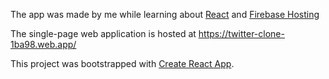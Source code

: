 The app was made by me while learning about [React](https://reactjs.org/) and [Firebase Hosting](https://firebase.google.com/docs/hosting)

The single-page web application is hosted at https://twitter-clone-1ba98.web.app/  

This project was bootstrapped with [Create React App](https://github.com/facebook/create-react-app).

